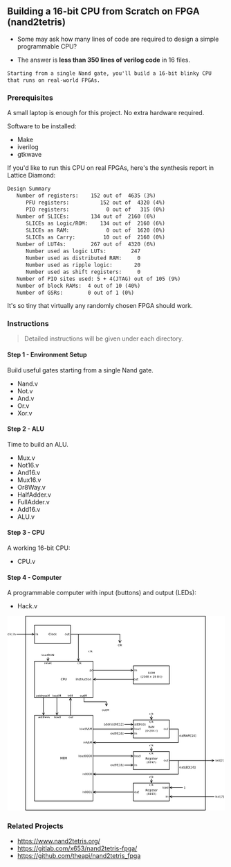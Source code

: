 ## Building a 16-bit CPU from Scratch on FPGA (nand2tetris) 

- Some may ask how many lines of code are required to design a simple programmable CPU?

- The answer is **less than 350 lines of verilog code** in 16 files.

```
Starting from a single Nand gate, you'll build a 16-bit blinky CPU that runs on real-world FPGAs.
```

### Prerequisites

A small laptop is enough for this project. No extra hardware required.

Software to be installed:

- Make
- iverilog
- gtkwave

If you'd like to run this CPU on real FPGAs, here's the synthesis report in Lattice Diamond:

```
Design Summary
   Number of registers:    152 out of  4635 (3%)
      PFU registers:          152 out of  4320 (4%)
      PIO registers:            0 out of   315 (0%)
   Number of SLICEs:       134 out of  2160 (6%)
      SLICEs as Logic/ROM:    134 out of  2160 (6%)
      SLICEs as RAM:            0 out of  1620 (0%)
      SLICEs as Carry:         10 out of  2160 (0%)
   Number of LUT4s:        267 out of  4320 (6%)
      Number used as logic LUTs:        247
      Number used as distributed RAM:     0
      Number used as ripple logic:       20
      Number used as shift registers:     0
   Number of PIO sites used: 5 + 4(JTAG) out of 105 (9%)
   Number of block RAMs:  4 out of 10 (40%)
   Number of GSRs:        0 out of 1 (0%)
```

It's so tiny that virtually any randomly chosen FPGA should work.

### Instructions

> Detailed instructions will be given under each directory.

#### Step 1 - Environment Setup

Build useful gates starting from a single Nand gate.

- Nand.v
- Not.v
- And.v
- Or.v
- Xor.v

#### Step 2 - ALU

Time to build an ALU.

- Mux.v
- Not16.v
- And16.v
- Mux16.v
- Or8Way.v
- HalfAdder.v
- FullAdder.v
- Add16.v
- ALU.v

#### Step 3 - CPU

A working 16-bit CPU:

- CPU.v

#### Step 4 - Computer

A programmable computer with input (buttons) and output (LEDs):

- Hack.v

![](./3-Hack/img/Hack1.png)

### Related Projects

- https://www.nand2tetris.org/
- https://gitlab.com/x653/nand2tetris-fpga/
- https://github.com/theapi/nand2tetris_fpga